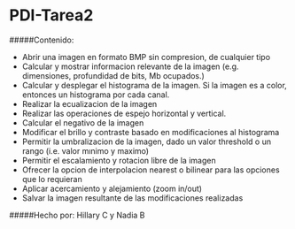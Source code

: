 ﻿# PDI-Tarea2

#####Contenido:
* Abrir una imagen en formato BMP sin compresion, de cualquier tipo 
* Calcular y mostrar informacion relevante de la imagen (e.g. dimensiones, profundidad de bits, Mb ocupados.) 
* Calcular y desplegar el histograma de la imagen. Si la imagen es a color, entonces un histograma por cada canal. 
* Realizar la ecualizacion de la imagen 
* Realizar las operaciones de espejo horizontal y vertical. 
* Calcular el negativo de la imagen 
* Modificar el brillo y contraste basado en modificaciones al histograma 
* Permitir la umbralizacion de la imagen, dado un valor threshold o un rango (i.e. valor mınimo y maximo) 
* Permitir el escalamiento y rotacion libre de la imagen 
* Ofrecer la opcion de interpolacion nearest o bilinear para las opciones que lo requieran
* Aplicar acercamiento y alejamiento (zoom in/out) 
* Salvar la imagen resultante de las modificaciones realizadas 

#####Hecho por: 
Hillary C y
Nadia B
